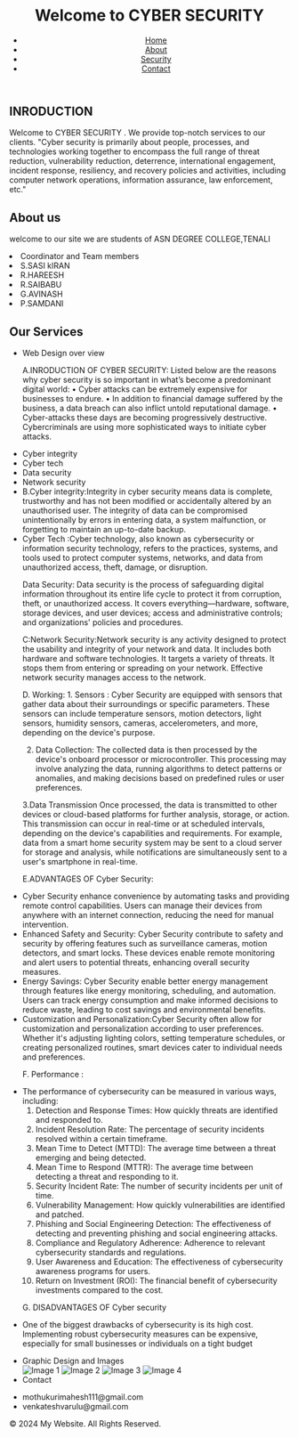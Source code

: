 <!DOCTYPE html>
<html lang="en">
<head>
    <meta charset="UTF-8">
    <meta http-equiv="X-UA-Compatible" content="IE=edge">
    <meta name="viewport" content="width=device-width, initial-scale=1.0">
    <title>SMART DEVICES</title>
</head>
<body>
    <header>
        <h1>Welcome to CYBER SECURITY</h1>
        <nav>
            <ul>
                <li><a href="#">Home</a></li>
                <li><a href="#">About</a></li>
                <li><a href="#">Security</a></li>
                <li><a href="#">Contact</a></li>
            </ul>
        </nav>
    </header>
    <main>
        <section>
            <h2>INRODUCTION</h2>
            <p>Welcome to CYBER SECURITY . We provide top-notch services to our clients.
"Cyber security is primarily about people, processes, and technologies working together to encompass the full range of threat reduction, vulnerability reduction, deterrence, international engagement, incident response, resiliency, and recovery policies and activities, including computer 
network operations, information assurance, law enforcement, etc."</p>
        </section>
<section>
<h2>About us</h2>
<p> welcome to our site we are students of ASN DEGREE COLLEGE,TENALI
      <li> Coordinator and Team members</li>
       <li>S.SASI kIRAN</li>
       <li> R.HAREESH</li>
       <li> R.SAIBABU</li>
        <li> G.AVINASH</li>
	<li>P.SAMDANI</li>
</P>
</section> 
        <section>
            <h2>Our Services</h2>
            <ul>
                <li>Web Design over view</li>
<p> A.INRODUCTION OF CYBER SECURITY:
 Listed below are the reasons why cyber security is so important in what’s become a predominant 
digital world: 
• Cyber attacks can be extremely expensive for businesses to endure. 
• In addition to financial damage suffered by the business, a data breach can also 
inflict untold reputational damage. 
• Cyber-attacks these days are becoming progressively destructive. Cybercriminals 
are using more sophisticated ways to initiate cyber attacks.
<li>Cyber integrity</li> 
<li> Cyber tech</li> 
<li> Data security</li> 
<li> Network security</li>

<li> B.Cyber integrity:Integrity in cyber security means data is complete, trustworthy and has not been modified or accidentally altered by an unauthorised user. The integrity of data can be compromised unintentionally by errors in entering data, a system malfunction, or forgetting to maintain an up-to-date backup. </li>

<li>Cyber Tech :Cyber technology, also known as cybersecurity or information security technology, refers to the practices, systems, and tools used to protect computer systems, networks, and data from unauthorized access, theft, damage, or disruption.</li>
</p>

<p>Data Security: Data security is the process of safeguarding digital information throughout its entire life cycle to protect it from corruption, theft, or unauthorized access. It covers everything—hardware, software, storage devices, and user devices; access and administrative controls; and organizations' policies and procedures.
 
</p>

<p>C:Network Security:Network security is any activity designed to protect the usability and integrity of your network and data. It includes both hardware and software technologies. It targets a variety of threats. It stops them from entering or spreading on your network. Effective network security manages access to the network.
</p>
<p>D. Working:
1. Sensors :
Cyber Security are equipped with sensors that gather data about their surroundings or specific parameters. These sensors can include temperature sensors, motion detectors, light sensors, humidity sensors, cameras, accelerometers, and more, depending on the device's purpose. 

2. Data Collection:
The collected data is then processed by the device's onboard processor or microcontroller. This processing may involve analyzing the data, running algorithms to detect patterns or anomalies, and making decisions based on predefined rules or user preferences. 

3.Data Transmission
Once processed, the data is transmitted to other devices or cloud-based platforms for further analysis, storage, or action. This transmission can occur in real-time or at scheduled intervals, depending on the device's capabilities and requirements. For example, data from a smart home security system may be sent to a cloud server for storage and analysis, while notifications are simultaneously sent to a user's smartphone in real-time.
</p>

<p>E.ADVANTAGES OF Cyber Security:

 <li>Cyber Security enhance convenience by automating tasks and providing remote control capabilities. Users can manage their devices from anywhere with an internet connection, reducing the need for manual intervention.

<li>Enhanced Safety and Security: Cyber Security contribute to safety and security by offering features such as surveillance cameras, motion detectors, and smart locks. These devices enable remote monitoring and alert users to potential threats, enhancing overall security measures.</li>

<li>Energy Savings: Cyber Security enable better energy management through features like energy monitoring, scheduling, and automation. Users can track energy consumption and make informed decisions to reduce waste, leading to cost savings and environmental benefits.</li>

<li>Customization and Personalization:Cyber Security often allow for customization and personalization according to user preferences. Whether it's adjusting lighting colors, setting temperature schedules, or creating personalized routines, smart devices cater to individual needs and preferences.</li>

</p>

<p>F. Performance :
<li>The performance of cybersecurity can be measured in various ways, including:

1. Detection and Response Times: How quickly threats are identified and responded to.
2. Incident Resolution Rate: The percentage of security incidents resolved within a certain timeframe.
3. Mean Time to Detect (MTTD): The average time between a threat emerging and being detected.
4. Mean Time to Respond (MTTR): The average time between detecting a threat and responding to it.
5. Security Incident Rate: The number of security incidents per unit of time.
6. Vulnerability Management: How quickly vulnerabilities are identified and patched.
7. Phishing and Social Engineering Detection: The effectiveness of detecting and preventing phishing and social engineering attacks.
8. Compliance and Regulatory Adherence: Adherence to relevant cybersecurity standards and regulations.
9. User Awareness and Education: The effectiveness of cybersecurity awareness programs for users.
10. Return on Investment (ROI): The financial benefit of cybersecurity investments compared to the cost.

</li>

<p>G. DISADVANTAGES OF Cyber security
<li>One of the biggest drawbacks of cybersecurity is its high cost. Implementing robust cybersecurity measures can be expensive, especially for small businesses or individuals on a tight budget</li>

</p>
<li>Graphic Design and Images</li>
<img src="image1.jpg" alt="Image 1">
    <img src="image2.jpg" alt="Image 2">
    <img src="image3.jpg" alt="Image 3">
    <img src="image4.jpg" alt="Image 4">
<li>Contact</li>
<p> <li>mothukurimahesh111@gmail.com</li>
       <li>venkateshvarulu@gmail.com</li>
       </p>
       </ul>
        </section>
        </main>
    <footer>
        <p>&copy; 2024 My Website. All Rights Reserved.</p>
    </footer>
</body>
</html>
